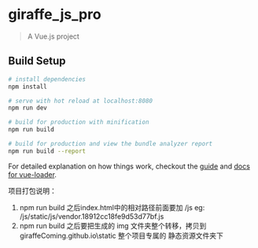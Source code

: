 # giraffe_js_pro

> A Vue.js project

## Build Setup

``` bash
# install dependencies
npm install

# serve with hot reload at localhost:8080
npm run dev

# build for production with minification
npm run build

# build for production and view the bundle analyzer report
npm run build --report
```

For detailed explanation on how things work, checkout the [guide](http://vuejs-templates.github.io/webpack/) and [docs for vue-loader](http://vuejs.github.io/vue-loader).

项目打包说明：

1. npm run build 之后index.html中的相对路径前面要加  /js
eg:  /js/static/js/vendor.18912cc18fe9d53d77bf.js
2. npm run build 之后要把生成的 img 文件夹整个转移，拷贝到giraffeComing.github.io\static 整个项目专属的 静态资源文件夹下
